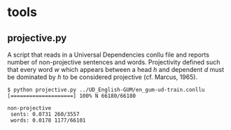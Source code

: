 # tools

## projective.py
A script that reads in a Universal Dependencies conllu file and reports number of non-projective sentences and words. Projectivity defined such that every word *w* which appears between a head *h* and dependent *d* must be dominated by *h* to be considered projective (cf. Marcus, 1965).

```
$ python projective.py ../UD_English-GUM/en_gum-ud-train.conllu
[====================] 100% N 66180/66180

non-projective
 sents: 0.0731 260/3557
 words: 0.0178 1177/66101
```
